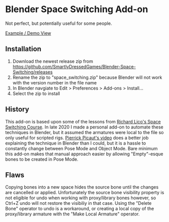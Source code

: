 # Blender Space Switching Add-on

Not perfect, but potentially useful for some people.

[Example / Demo View](https://youtu.be/t-Yf6Mew1ZI)

## Installation

1. Download the newest release zip from https://github.com/SmartlyDressedGames/Blender-Space-Switching/releases
2. Rename the zip to "space_switching.zip" because Blender will not work with the version number in the file name
3. In Blender navgiate to Edit > Preferences > Add-ons > Install...
4. Select the zip to install

## History

This add-on is based upon some of the lessons from [Richard Lico's Space Switching Course](https://www.animationsherpa.com/courses/space-switching). In late 2020 I made a personal add-on to automate these techniques in Blender, but it assumed the armatures were local to the file so only useful for scripted rigs. [Pierrick Picaut's video](https://www.youtube.com/watch?v=Ut8KCfYKuzc) does a better job explaining the technique in Blender than I could, but it is a hassle to constantly change between Pose Mode and Object Mode. Bare minimum this add-on makes that manual approach easier by allowing "Empty"-esque bones to be created in Pose Mode.

## Flaws

Copying bones into a new space hides the source bone until the changes are cancelled or applied. Unfortunately the source bone visibility property is not eligible for undo when working with proxy/library bones however, so Ctrl+Z undo will not restore the visibiliy in that case. Using the "Delete Bone" operator to undo is a workaround, or creating a local copy of the proxy/library armature with the "Make Local Armature" operator.
